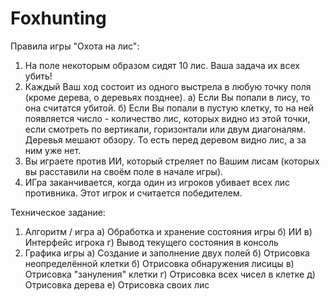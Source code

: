# Foxhunting

Правила игры "Охота на лис":
  1) На поле некоторым образом сидят 10 лис. Ваша задача их всех убить!
  2) Каждый Ваш ход состоит из одного выстрела в любую точку поля (кроме дерева, о деревьях позднее).
    а) Если Вы попали в лису, то она считатся убитой.
    б) Если Вы попали в пустую клетку, то на ней появляется число - количество лис, которых видно из этой точки, если смотреть по вертикали, горизонтали или двум диагоналям. Деревья мешают обзору. То есть перед деревом видно лис, а за ним уже нет.
  3) Вы играете против ИИ, который стреляет по Вашим лисам (которых вы расставили на своём поле в начале игры).
  4) ИГра заканчивается, когда один из игроков убивает всех лис противника. Этот игрок и считается победителем.

Техническое задание:
1) Алгоритм / игра 
  а) Обработка и хранение состояния игры 
  б) ИИ 
  в) Интерфейс игрока 
  г) Вывод текущего состояния в консоль
2) Графика игры
  а) Создание и заполнение двух полей
  б) Отрисовка неопределённой клетки
  б) Отрисовка обнаружения лисицы
  в) Отрисовка "зануления" клетки
  г) Отрисовка всех чисел в клетке
  д) Отрисовка дерева
  е) Отрисовка своих лис
